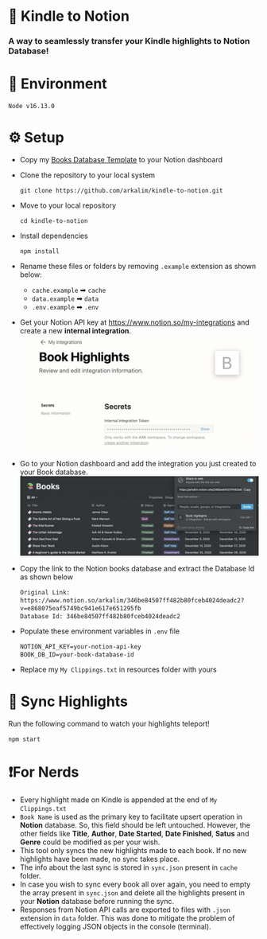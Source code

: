# 🚀 Kindle to Notion 
### A way to seamlessly transfer your Kindle highlights to Notion Database!

# 🤖 Environment
```
Node v16.13.0
```

# ⚙️ Setup
- Copy my [Books Database Template](https://arkalim.notion.site/346be84507ff482b80fceb4024deadc2?v=e868075eaf5749bc941e617e651295fb) to your Notion dashboard 
- Clone the repository to your local system 
  ``` 
  git clone https://github.com/arkalim/kindle-to-notion.git
  ```
-  Move to your local repository
   ``` 
   cd kindle-to-notion
   ```
-  Install dependencies
   ``` 
   npm install
   ```
- Rename these files or folders by removing ```.example``` extension as shown below:
  - ```cache.example``` ➡ ```cache```
  - ```data.example``` ➡ ```data```
  - ```.env.example``` ➡ ```.env```

- Get your Notion API key at https://www.notion.so/my-integrations and create a new **internal integration**.
![](/resources/images/book-highlights-integration.png)
- Go to your Notion dashboard and add the integration you just created to your Book database.
![](/resources/images/adding-integration-to-database.png)
- Copy the link to the Notion books database and extract the Database Id as shown below
  ```
  Original Link: https://www.notion.so/arkalim/346be84507ff482b80fceb4024deadc2?v=e868075eaf5749bc941e617e651295fb
  Database Id: 346be84507ff482b80fceb4024deadc2
  ```
- Populate these environment variables in ```.env``` file
  ```
  NOTION_API_KEY=your-notion-api-key
  BOOK_DB_ID=your-book-database-id
  ```
- Replace my ```My Clippings.txt``` in resources folder with yours 

# 🔁 Sync Highlights
Run the following command to watch your highlights teleport!
```
npm start
```
# ❗️For Nerds
- Every highlight made on Kindle is appended at the end of ```My Clippings.txt```
- ```Book Name``` is used as the primary key to facilitate upsert operation in **Notion** database. So, this field should be left untouched. However, the other fields like **Title**, **Author**, **Date Started**, **Date Finished**, **Satus** and **Genre** could be modified as per your wish.
- This tool only syncs the new highlights made to each book. If no new highlights have been made, no sync takes place. 
- The info about the last sync is stored in ```sync.json``` present in ```cache``` folder.
- In case you wish to sync every book all over again, you need to empty the array present in ```sync.json``` and delete all the highlights present in your **Notion** database before running the sync. 
- Responses from Notion API calls are exported to files with ```.json``` extension in ```data``` folder. This was done to mitigate the problem of effectively logging JSON objects in the console (terminal).